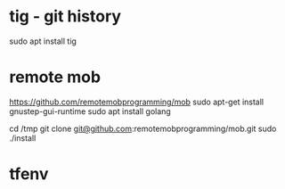 # tig - git history
sudo apt install tig

# remote mob
https://github.com/remotemobprogramming/mob
sudo apt-get install gnustep-gui-runtime
sudo apt install golang

cd /tmp
git clone git@github.com:remotemobprogramming/mob.git
sudo ./install

# tfenv